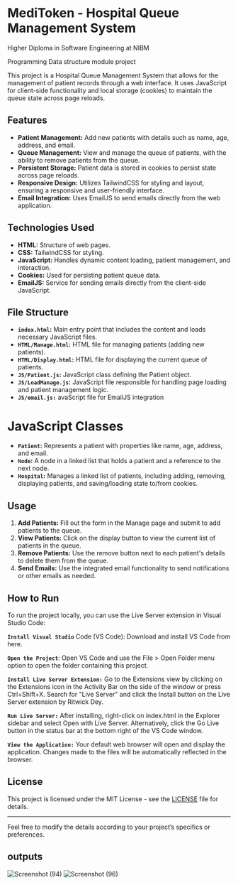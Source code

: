 # MediToken - Hospital Queue Management System
Higher Diploma in Software Engineering at NIBM

Programming Data structure module project

This project is a Hospital Queue Management System that allows for the management of patient records through a web interface. It uses JavaScript for client-side functionality and local storage (cookies) to maintain the queue state across page reloads. 

## Features

- **Patient Management:** Add new patients with details such as name, age, address, and email.
- **Queue Management:** View and manage the queue of patients, with the ability to remove patients from the queue.
- **Persistent Storage:** Patient data is stored in cookies to persist state across page reloads.
- **Responsive Design:** Utilizes TailwindCSS for styling and layout, ensuring a responsive and user-friendly interface.
- **Email Integration:** Uses EmailJS to send emails directly from the web application.

## Technologies Used

- **HTML:** Structure of web pages.
- **CSS:** TailwindCSS for styling.
- **JavaScript:** Handles dynamic content loading, patient management, and interaction.
- **Cookies:** Used for persisting patient queue data.
- **EmailJS:** Service for sending emails directly from the client-side JavaScript.

## File Structure

- **`index.html`:** Main entry point that includes the content and loads necessary JavaScript files.
- **`HTML/Manage.html`:** HTML file for managing patients (adding new patients).
- **`HTML/Display.html`:** HTML file for displaying the current queue of patients.
- **`JS/Patient.js`:** JavaScript class defining the Patient object.
- **`JS/LoadManage.js`:** JavaScript file responsible for handling page loading and patient management logic.
- **`JS/email.js:`** avaScript file for EmailJS integration

# JavaScript Classes

- **`Patient`:** Represents a patient with properties like name, age, address, and email.
- **`Node`:** A node in a linked list that holds a patient and a reference to the next node.
- **`Hospital`:** Manages a linked list of patients, including adding, removing, displaying patients, and saving/loading state to/from cookies.

## Usage

1. **Add Patients:** Fill out the form in the Manage page and submit to add patients to the queue.
2. **View Patients:** Click on the display button to view the current list of patients in the queue.
3. **Remove Patients:** Use the remove button next to each patient's details to delete them from the queue.
4. **Send Emails:** Use the integrated email functionality to send notifications or other emails as needed.

## How to Run

To run the project locally, you can use the Live Server extension in Visual Studio Code:

**`Install Visual Studio`** Code (VS Code):
Download and install VS Code from here.

**`Open the Project`**:
Open VS Code and use the File > Open Folder menu option to open the folder containing this project.

**`Install Live Server Extension:`**
Go to the Extensions view by clicking on the Extensions icon in the Activity Bar on the side of the window or press Ctrl+Shift+X.
Search for "Live Server" and click the Install button on the Live Server extension by Ritwick Dey.

**`Run Live Server:`**
After installing, right-click on index.html in the Explorer sidebar and select Open with Live Server.
Alternatively, click the Go Live button in the status bar at the bottom right of the VS Code window.

**`View the Application:`**
Your default web browser will open and display the application. Changes made to the files will be automatically reflected in the browser.

## License

This project is licensed under the MIT License - see the [LICENSE](LICENSE) file for details.

---

Feel free to modify the details according to your project’s specifics or preferences.

## outputs
![Screenshot (94)](https://github.com/user-attachments/assets/9c7cf69e-5914-4db0-b840-6cab9d74051b)
![Screenshot (96)](https://github.com/user-attachments/assets/772d37c3-3c58-4790-a846-4d002ab9cb15)


